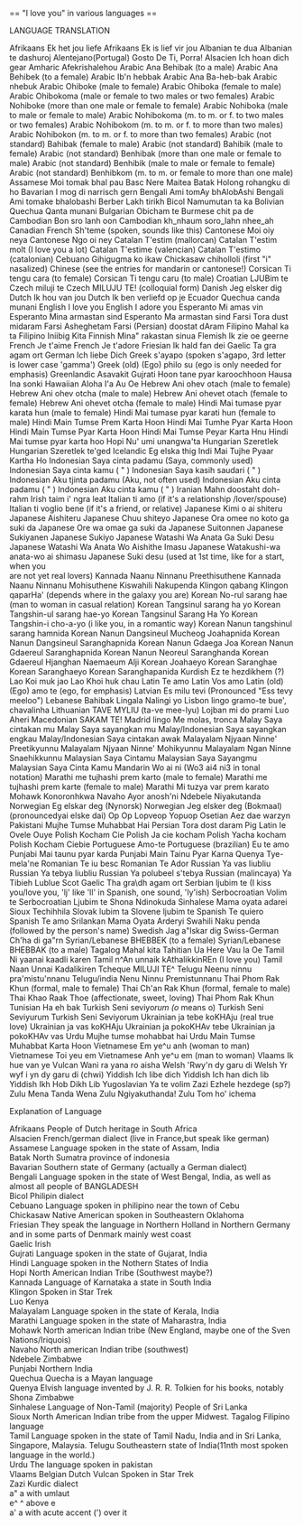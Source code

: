 == "I love you" in various languages ==
 
 LANGUAGE                          TRANSLATION
  
 Afrikaans           Ek het jou liefe
 Afrikaans           Ek is lief vir jou
 Albanian            te dua
 Albanian            te dashuroj
 Alentejano(Portugal)        Gosto De Ti, Porra!
 Alsacien            Ich hoan dich gear
 Amharic             Afekrishalehou
 Arabic              Ana Behibak (to a male) 
 Arabic              Ana Behibek (to a female)
 Arabic              Ib'n hebbak 
 Arabic              Ana Ba-heb-bak 
 Arabic              nhebuk 
 Arabic              Ohiboke (male to female) 
 Arabic              Ohiboka (female to male) 
 Arabic              Ohibokoma (male or female to two 
                     males or two females) 
 Arabic              Nohiboke (more than one male or 
                     female to female) 
 Arabic              Nohiboka (male to male or female
                     to male) 
 Arabic              Nohibokoma (m. to m. or f. to two 
                     males or two females)
 Arabic              Nohibokom (m. to m. or f. to more 
                     than two males) 
 Arabic              Nohibokon (m. to m. or f. to more 
                     than two females) 
 Arabic (not standard)       Bahibak (female to male) 
 Arabic (not standard)       Bahibik (male to female) 
 Arabic (not standard)       Benhibak (more than one male or
                     female to male) 
 Arabic (not standard)       Benhibik (male to male or female 
                     to female) 
 Arabic (not standard)       Benhibkom (m. to m. or female to 
                     more than one male) 
 Assamese            Moi tomak bhal pau 
 Basc                Nere Maitea 
 Batak               Holong rohangku di ho 
 Bavarian            I mog di narrisch gern 
 Bengali             Ami tomAy bhAlobAshi 
 Bengali             Ami tomake bhalobashi 
 Berber              Lakh tirikh 
 Bicol               Namumutan ta ka 
 Bolivian Quechua        Qanta munani 
 Bulgarian           Obicham te 
 Burmese             chit pa de 
 Cambodian           Bon sro lanh oon 
 Cambodian           kh_nhaum soro_lahn nhee_ah 
 Canadian French         Sh'teme (spoken, sounds like this) 
 Cantonese           Moi oiy neya 
 Cantonese           Ngo oi ney 
 Catalan             T'estim (mallorcan) 
 Catalan             T'estim molt (I love you a lot) 
 Catalan             T'estime (valencian) 
 Catalan             T'estimo (catalonian) 
 Cebuano             Gihigugma ko ikaw 
 Chickasaw           chiholloli (first "i" nasalized)
 Chinese             (see the entries for mandarin or 
                     cantonese!) 
 Corsican            Ti tengu cara (to female) 
 Corsican            Ti tengu caru (to male) 
 Croatian            LJUBim te 
 Czech               miluji te 
 Czech               MILUJU TE! (colloquial form) 
 Danish              Jeg elsker dig 
 Dutch               Ik hou van jou 
 Dutch               Ik ben verliefd op je 
 Ecuador Quechua         canda munani 
 English             I love you 
 English             I adore you 
 Esperanto           Mi amas vin 
 Esperanto           Mina armastan sind 
 Esperanto           Ma armastan sind 
 Farsi               Tora dust midaram 
 Farsi               Asheghetam 
 Farsi (Persian)         doostat dAram 
 Filipino            Mahal ka ta 
 Filipino            Iniibig Kita 
 Finnish             Mina" rakastan sinua 
 Flemish             Ik zie oe geerne 
 French              Je t'aime 
 French              Je t'adore 
 Friesian            Ik hald fan dei 
 Gaelic              Ta gra agam ort 
 German              Ich liebe Dich 
 Greek               s'ayapo (spoken s'agapo, 3rd letter 
                     is lower case 'gamma') 
 Greek (old)             (Ego) philo su (ego is only needed
                      for emphasis) 
 Greenlandic             Asavakit 
 Gujrati             Hoon tane pyar karoochhoon 
 Hausa               Ina sonki 
 Hawaiian            Aloha I'a Au Oe 
 Hebrew              Ani ohev otach (male to female) 
 Hebrew              Ani ohev otcha (male to male) 
 Hebrew              Ani ohevet otach (female to female) 
 Hebrew              Ani ohevet otcha (female to male) 
 Hindi               Mai tumase pyar karata hun 
                     (male to female) 
 Hindi               Mai tumase pyar karati hun 
                     (female to male) 
 Hindi               Main Tumse Prem Karta Hoon 
 Hindi               Mai Tumhe Pyar Karta Hoon 
 Hindi               Main Tumse Pyar Karta Hoon 
 Hindi               Mai Tumse Peyar Karta Hnu 
 Hindi               Mai tumse pyar karta hoo 
 Hopi                Nu' umi unangwa'ta 
 Hungarian           Szeretlek 
 Hungarian           Szeretlek te'ged 
 Icelandic           Eg elska thig 
 Indi                Mai Tujhe Pyaar Kartha Ho 
 Indonesian          Saya cinta padamu (Saya, commonly 
                     used) 
 Indonesian          Saya cinta kamu ( " ) Indonesian 
                 Saya kasih saudari ( " ) 
 Indonesian          Aku tjinta padamu (Aku, not 
                     often used) 
 Indonesian          Aku cinta padamu ( " ) 
 Indonesian          Aku cinta kamu ( " ) 
 Iranian             Mahn doostaht doh-rahm 
 Irish               taim i' ngra leat 
 Italian             ti amo (if it's a relationship
                     /lover/spouse) 
 Italian             ti voglio bene (if it's a friend,
                     or relative) 
 Japanese            Kimi o ai shiteru 
 Japanese            Aishiteru 
 Japanese            Chuu shiteyo 
 Japanese            Ora omee no koto ga suki da 
 Japanese            Ore wa omae ga suki da 
 Japanese            Suitonnen Japanese Sukiyanen 
 Japanese            Sukiyo 
 Japanese            Watashi Wa Anata Ga Suki Desu 
 Japanese            Watashi Wa Anata Wo Aishithe Imasu 
 Japanese            Watakushi-wa anata-wo ai shimasu 
 Japanese            Suki desu (used at 1st time, like 
                     for a start, when you  
                     are not yet real lovers)
 Kannada             Naanu Ninnanu Preethisuthene 
 Kannada             Naanu Ninnanu Mohisuthene 
 Kiswahili           Nakupenda 
 Klingon             qabang 
 Klingon             qaparHa' (depends where in the 
                     galaxy you are) 
 Korean              No-rul sarang hae (man to woman in 
                     casual relation) 
 Korean              Tangsinul sarang ha yo 
 Korean              Tangshin-ul sarang hae-yo 
 Korean              Tangsinul Sarang Ha Yo 
 Korean              Tangshin-i cho-a-yo (i like you, 
                     in a romantic way) 
 Korean              Nanun tangshinul sarang hamnida 
 Korean              Nanun Dangsineul Mucheog Joahapnida 
 Korean              Nanun Dangsineul Saranghapnida 
 Korean              Nanun Gdaega Joa 
 Korean              Nanun Gdaereul Saranghapnida 
 Korean              Nanun Neoreul Saranghanda 
 Korean              Gdaereul Hjanghan Naemaeum Alji 
 Korean              Joahaeyo 
 Korean              Saranghae 
 Korean              Saranghaeyo 
 Korean              Saranghapanida 
 Kurdish             Ez te hezdikhem (?) 
 Lao                 Koi muk jao 
 Lao                 Khoi huk chau 
 Latin               Te amo 
 Latin               Vos amo 
 Latin (old)             (Ego) amo te (ego, for emphasis) 
 Latvian             Es milu tevi (Pronounced 
                 "Ess tevy meeloo") 
 Lebanese            Bahibak 
 Lingala             Nalingi yo 
 Lisbon  lingo           gramo-te bue', chavalinha 
 Lithuanian          TAVE MYLIU (ta-ve mee-lyu) 
 Lojban              mi do prami 
 Luo                 Aheri 
 Macedonian          SAKAM TE! 
 Madrid lingo            Me molas, tronca 
 Malay               Saya cintakan mu 
 Malay               Saya sayangkan mu 
 Malay/Indonesian        Saya sayangkan engkau 
 Malay/Indonesian        Saya cintakan awak 
 Malayalam           Njyaan Ninne' Preetikyunnu 
 Malayalam           Njyaan Ninne' Mohikyunnu 
 Malayalam           Ngan Ninne Snaehikkunnu 
 Malaysian           Saya Cintamu 
 Malaysian           Saya Sayangmu 
 Malaysian           Saya Cinta Kamu 
 Mandarin            Wo ai ni (Wo3 ai4 ni3 
                     in tonal notation) 
 Marathi             me tujhashi prem karto 
                     (male to female) 
 Marathi             me tujhashi prem karte 
                     (female to male) 
 Marathi             Mi tuzya var prem karato 
 Mohawk              Konoronhkwa 
 Navaho              Ayor anosh'ni 
 Ndebele             Niyakutanda 
 Norwegian           Eg elskar deg (Nynorsk) 
 Norwegian           Jeg elsker deg (Bokmaal) 
                     (pronouncedyai elske dai)
 Op              Op Lopveop Yopuop 
 Osetian             Aez dae warzyn 
 Pakistani           Mujhe Tumse Muhabbat Hai 
 Persian             Tora dost daram 
 Pig Latin           Ie Ovele Ouye 
 Polish              Kocham Cie 
 Polish              Ja cie kocham 
 Polish              Yacha kocham 
 Polish              Kocham Ciebie 
 Portuguese          Amo-te 
 Portuguese (brazilian)      Eu te amo 
 Punjabi             Mai taunu pyar karda 
 Punjabi             Main Tainu Pyar Karna 
 Quenya              Tye-mela'ne 
 Romanian            Te iu besc 
 Romanian            Te Ador 
 Russian             Ya vas liubliu 
 Russian             Ya tebya liubliu 
 Russian             Ya polubeel s'tebya 
 Russian (malincaya)         Ya Tibieh Lublue 
 Scot Gaelic             Tha gra\dh agam ort 
 Serbian             ljubim te (I kiss you/love you, 
                     'lj' like 'll' in Spanish, 
                     one sound, 'ly'ish) 
 Serbocroatian           Volim te 
 Serbocroatian           Ljubim te 
 Shona               Ndinokuda 
 Sinhalese           Mama oyata adarei 
 Sioux               Techihhila 
 Slovak              lubim ta 
 Slovene             ljubim te 
 Spanish             Te quiero 
 Spanish             Te amo 
 Srilankan           Mama Oyata Arderyi 
 Swahili             Naku penda (followed by the 
                     person's name) 
 Swedish             Jag a"lskar dig 
 Swiss-German            Ch'ha di ga"rn 
 Syrian/Lebanese         BHEBBEK (to a female) 
 Syrian/Lebanese         BHEBBAK (to a male) 
 Tagalog             Mahal kita 
 Tahitian            Ua Here Vau Ia Oe 
 Tamil               Ni yaanai kaadli karen 
 Tamil               n^An unnaik kAthalikkinREn 
                     (I love you) 
 Tamil               Naan Unnai Kadalikiren 
 Tcheque             MILUJI TE^ 
 Telugu              Neenu ninnu pra'mistu'nnanu 
 Telugu/india            Nenu Ninnu Premistunnanu 
 Thai                Phom Rak Khun (formal, 
                     male to female) 
 Thai                Ch'an Rak Khun (formal, 
                     female to male) 
 Thai                Khao Raak Thoe (affectionate, 
                     sweet, loving) 
 Thai                Phom Rak Khun 
 Tunisian            Ha eh bak 
 Turkish             Seni seviyo*rum (o* means o) 
 Turkish             Seni Seviyurum 
 Turkish             Seni Seviyorum 
 Ukrainian           ja tebe koKHAju (real true love) 
 Ukrainian           ja vas koKHAju 
 Ukrainian           ja pokoKHAv tebe 
 Ukrainian           ja pokoKHAv vas 
 Urdu                Mujhe tumse mohabbat hai 
 Urdu                Main Tumse Muhabbat Karta Hoon 
 Vietnamese          Em ye^u anh (woman to man) 
 Vietnamese          Toi yeu em 
 Vietnamese          Anh ye^u em (man to woman) 
 Vlaams              Ik hue van ye 
 Vulcan              Wani ra yana ro aisha 
 Welsh               'Rwy'n dy garu di 
 Welsh               Yr wyf i yn dy garu di (chwi) 
 Yiddish             Ich libe dich 
 Yiddish             Ich han dich lib 
 Yiddish             Ikh Hob Dikh Lib 
 Yugoslavian             Ya te volim 
 Zazi                Ezhele hezdege (sp?) 
 Zulu                Mena Tanda Wena 
 Zulu                Ngiyakuthanda! 
 Zulu                Tom ho' ichema 
  
 Explanation of Language 
 
 Afrikaans           People of Dutch heritage in 
                     South Africa  
 Alsacien            French/german dialect (live in 
                     France,but speak 
                     like german)  
 Assamese            Language spoken in the state of 
                     Assam, India  
 Batak               North Sumatra province of indonesia  
 Bavarian            Southern state of Germany (actually 
                     a German dialect)  
 Bengali             Language spoken in the state of 
                     West Bengal, India, as well 
                     as almost all people of 
                     BANGLADESH  
 Bicol               Philipin dialect  
 Cebuano             Language spoken in philipino near 
                     the town of Cebu  
 Chickasaw           Native American spoken in 
                     Southeastern Oklahoma  
 Friesian            They speak the language in Northern 
                     Holland in Northern Germany 
                     and in some parts of 
                     Denmark mainly west coast  
 Gaelic              Irish  
 Gujrati             Language spoken in the state of 
                     Gujarat, India  
 Hindi               Language spoken in the Nothern 
                     States of India  
 Hopi                North American Indian Tribe 
                     (Southwest maybe?)  
 Kannada             Language of Karnataka a state in 
                     South India  
 Klingon             Spoken in Star Trek  
 Luo                 Kenya  
 Malayalam           Language spoken in the state of 
                     Kerala, India  
 Marathi             Language spoken in the state of 
                     Maharastra, India  
 Mohawk              North american Indian tribe (New 
                     England, maybe one of the 
                     Sven Nations/Iriquois)  
 Navaho              North american Indian tribe 
                     (southwest)  
 Ndebele             Zimbabwe  
 Punjabi             Northern India  
 Quechua             Quecha is a Mayan language  
 Quenya              Elvish language invented by 
                     J. R. R. Tolkien for his 
                     books, notably 
 Shona               Zimbabwe  
 Sinhalese           Language of  Non-Tamil (majority) 
                     People of Sri Lanka  
 Sioux               North American Indian tribe from 
                     the upper Midwest.
 Tagalog             Filipino language  
 Tamil               Language spoken in the state of 
                     Tamil Nadu, India and in 
                     Sri Lanka, Singapore, 
                     Malaysia.
 Telugu              Southeastern state of India(11nth 
                     most spoken language in 
                     the world.)  
 Urdu                The language spoken in pakistan  
 Vlaams              Belgian Dutch 
 Vulcan              Spoken in Star Trek  
 Zazi                Kurdic dialect  
 a"              a with umlaut  
 e^              ^ above e  
 a'              a with acute accent (') over it